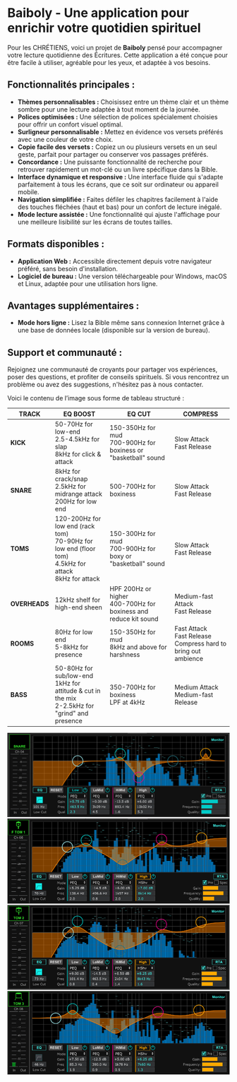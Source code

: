 

# **Baiboly - Une application pour enrichir votre quotidien spirituel**

Pour les CHRÉTIENS, voici un projet de **Baiboly** pensé pour accompagner votre lecture quotidienne des Écritures. Cette application a été conçue pour être facile à utiliser, agréable pour les yeux, et adaptée à vos besoins.

## **Fonctionnalités principales :**
- **Thèmes personnalisables :** Choisissez entre un thème clair et un thème sombre pour une lecture adaptée à tout moment de la journée.
- **Polices optimisées :** Une sélection de polices spécialement choisies pour offrir un confort visuel optimal.
- **Surligneur personnalisable :** Mettez en évidence vos versets préférés avec une couleur de votre choix.
- **Copie facile des versets :** Copiez un ou plusieurs versets en un seul geste, parfait pour partager ou conserver vos passages préférés.
- **Concordance :** Une puissante fonctionnalité de recherche pour retrouver rapidement un mot-clé ou un livre spécifique dans la Bible.
- **Interface dynamique et responsive :** Une interface fluide qui s'adapte parfaitement à tous les écrans, que ce soit sur ordinateur ou appareil mobile.
- **Navigation simplifiée :** Faites défiler les chapitres facilement à l'aide des touches fléchées (haut et bas) pour un confort de lecture inégalé.
- **Mode lecture assistée :** Une fonctionnalité qui ajuste l'affichage pour une meilleure lisibilité sur les écrans de toutes tailles.

## **Formats disponibles :**
- **Application Web :** Accessible directement depuis votre navigateur préféré, sans besoin d'installation.
- **Logiciel de bureau :** Une version téléchargeable pour Windows, macOS et Linux, adaptée pour une utilisation hors ligne.

## **Avantages supplémentaires :**
- **Mode hors ligne :** Lisez la Bible même sans connexion Internet grâce à une base de données locale (disponible sur la version de bureau).

## **Support et communauté :**
Rejoignez une communauté de croyants pour partager vos expériences, poser des questions, et profiter de conseils spirituels. Si vous rencontrez un problème ou avez des suggestions, n'hésitez pas à nous contacter.


Voici le contenu de l’image sous forme de tableau structuré :

| **TRACK**   | **EQ BOOST**                                                                 | **EQ CUT**                                                         | **COMPRESS**                                           |
|------------|------------------------------------------------------------------------------|--------------------------------------------------------------------|--------------------------------------------------------|
| **KICK**    | 50-70Hz for low-end <br> 2.5-4.5kHz for slap <br> 8kHz for click & attack    | 150-350Hz for mud <br> 700-900Hz for boxiness or "basketball" sound | Slow Attack <br> Fast Release                          |
| **SNARE**   | 8kHz for crack/snap <br> 2.5kHz for midrange attack <br> 200Hz for low end   | 500-700Hz for boxiness                                             | Slow Attack <br> Fast Release                          |
| **TOMS**    | 120-200Hz for low end (rack tom) <br> 70-90Hz for low end (floor tom) <br> 4.5kHz for attack <br> 8kHz for attack | 150-300Hz for mud <br> 700-900Hz for boxy or "basketball" sound   | Slow Attack <br> Fast Release                          |
| **OVERHEADS** | 12kHz shelf for high-end sheen                                              | HPF 200Hz or higher <br> 400-700Hz for boxiness and reduce kit sound | Medium-fast Attack <br> Fast Release                  |
| **ROOMS**   | 80Hz for low end <br> 5-8kHz for presence                                   | 150-350Hz for mud <br> 8kHz and above for harshness                | Fast Attack <br> Fast Release <br> Compress hard to bring out ambience |
| **BASS**    | 50-80Hz for sub/low-end <br> 1kHz for attitude & cut in the mix <br> 2-2.5kHz for "grind" and presence | 350-700Hz for boxiness <br> LPF at 4kHz                            | Medium Attack <br> Medium-fast Release                 |

![Snare](image-3.png)
![TOM 1](image.png)
![TOM 2](image-1.png)
![TOM 3](image-2.png)
